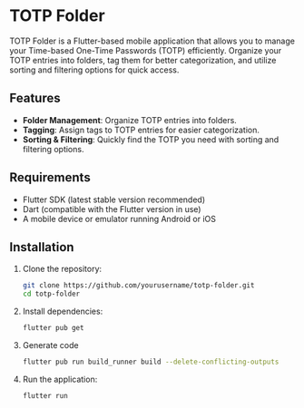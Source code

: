 # TOTP Folder

TOTP Folder is a Flutter-based mobile application that allows you to manage your Time-based One-Time Passwords (TOTP) efficiently. Organize your TOTP entries into folders, tag them for better categorization, and utilize sorting and filtering options for quick access.

## Features
- **Folder Management**: Organize TOTP entries into folders.
- **Tagging**: Assign tags to TOTP entries for easier categorization.
- **Sorting & Filtering**: Quickly find the TOTP you need with sorting and filtering options.

## Requirements
- Flutter SDK (latest stable version recommended)
- Dart (compatible with the Flutter version in use)
- A mobile device or emulator running Android or iOS

## Installation
1. Clone the repository:
   ```sh
   git clone https://github.com/yourusername/totp-folder.git
   cd totp-folder
   ```
2. Install dependencies:
   ```sh
   flutter pub get
   ```
3. Generate code
    ```sh
    flutter pub run build_runner build --delete-conflicting-outputs
    ```
4. Run the application:
   ```sh
   flutter run
   ```
